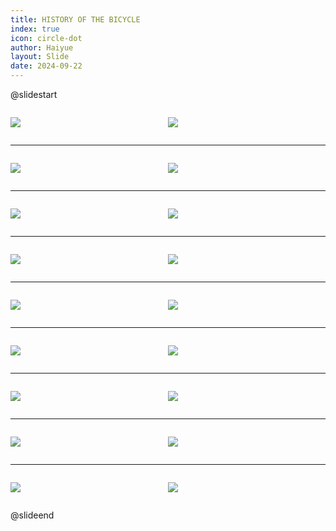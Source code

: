 ```yaml
---
title: HISTORY OF THE BICYCLE
index: true
icon: circle-dot
author: Haiyue
layout: Slide
date: 2024-09-22
---
```

 
@slidestart

<div style="display:flex">
<div style="flex:1">

![](https://raw.githubusercontent.com/yclord/reading/refs/heads/master/english/Level-M/HISTORY%20OF%20THE%20BICYCLE/001.webp)
</div>
<div style="flex:1">

![](https://raw.githubusercontent.com/yclord/reading/refs/heads/master/english/Level-M/HISTORY%20OF%20THE%20BICYCLE/002.webp)
</div>
</div>

---

<div style="display:flex">
<div style="flex:1">

![](https://raw.githubusercontent.com/yclord/reading/refs/heads/master/english/Level-M/HISTORY%20OF%20THE%20BICYCLE/003.webp)
</div>
<div style="flex:1">

![](https://raw.githubusercontent.com/yclord/reading/refs/heads/master/english/Level-M/HISTORY%20OF%20THE%20BICYCLE/004.webp)
</div>
</div>

---

<div style="display:flex">
<div style="flex:1">

![](https://raw.githubusercontent.com/yclord/reading/refs/heads/master/english/Level-M/HISTORY%20OF%20THE%20BICYCLE/005.webp)
</div>
<div style="flex:1">

![](https://raw.githubusercontent.com/yclord/reading/refs/heads/master/english/Level-M/HISTORY%20OF%20THE%20BICYCLE/006.webp)
</div>
</div>

---

<div style="display:flex">
<div style="flex:1">

![](https://raw.githubusercontent.com/yclord/reading/refs/heads/master/english/Level-M/HISTORY%20OF%20THE%20BICYCLE/007.webp)
</div>
<div style="flex:1">

![](https://raw.githubusercontent.com/yclord/reading/refs/heads/master/english/Level-M/HISTORY%20OF%20THE%20BICYCLE/008.webp)
</div>
</div>

---

<div style="display:flex">
<div style="flex:1">

![](https://raw.githubusercontent.com/yclord/reading/refs/heads/master/english/Level-M/HISTORY%20OF%20THE%20BICYCLE/009.webp)
</div>
<div style="flex:1">

![](https://raw.githubusercontent.com/yclord/reading/refs/heads/master/english/Level-M/HISTORY%20OF%20THE%20BICYCLE/010.webp)
</div>
</div>

---

<div style="display:flex">
<div style="flex:1">

![](https://raw.githubusercontent.com/yclord/reading/refs/heads/master/english/Level-M/HISTORY%20OF%20THE%20BICYCLE/011.webp)
</div>
<div style="flex:1">

![](https://raw.githubusercontent.com/yclord/reading/refs/heads/master/english/Level-M/HISTORY%20OF%20THE%20BICYCLE/012.webp)
</div>
</div>

---

<div style="display:flex">
<div style="flex:1">

![](https://raw.githubusercontent.com/yclord/reading/refs/heads/master/english/Level-M/HISTORY%20OF%20THE%20BICYCLE/013.webp)
</div>
<div style="flex:1">

![](https://raw.githubusercontent.com/yclord/reading/refs/heads/master/english/Level-M/HISTORY%20OF%20THE%20BICYCLE/014.webp)
</div>
</div>

---

<div style="display:flex">
<div style="flex:1">

![](https://raw.githubusercontent.com/yclord/reading/refs/heads/master/english/Level-M/HISTORY%20OF%20THE%20BICYCLE/015.webp)
</div>
<div style="flex:1">

![](https://raw.githubusercontent.com/yclord/reading/refs/heads/master/english/Level-M/HISTORY%20OF%20THE%20BICYCLE/016.webp)
</div>
</div>

---

<div style="display:flex">
<div style="flex:1">

![](https://raw.githubusercontent.com/yclord/reading/refs/heads/master/english/Level-M/HISTORY%20OF%20THE%20BICYCLE/017.webp)
</div>
<div style="flex:1">

![](https://raw.githubusercontent.com/yclord/reading/refs/heads/master/english/Level-M/HISTORY%20OF%20THE%20BICYCLE/018.webp)
</div>
</div>

@slideend